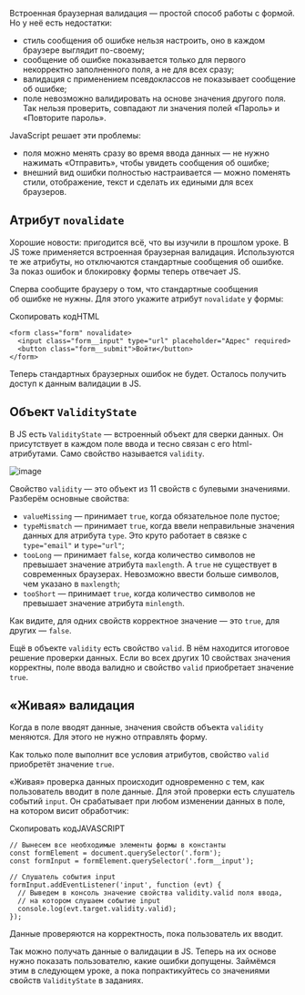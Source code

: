 

Встроенная браузерная валидация — простой способ работы с формой. Но у неё есть недостатки:

-   стиль сообщения об ошибке нельзя настроить, оно в каждом браузере выглядит по-своему;
-   сообщение об ошибке показывается только для первого некорректно заполненного поля, а не для всех сразу;
-   валидация с применением псевдоклассов не показывает сообщение об ошибке;
-   поле невозможно валидировать на основе значения другого поля. Так нельзя проверить, совпадают ли значения полей «Пароль» и «Повторите пароль».

JavaScript решает эти проблемы:

-   поля можно менять сразу во время ввода данных — не нужно нажимать «Отправить», чтобы увидеть сообщения об ошибке;
-   внешний вид ошибки полностью настраивается — можно поменять стили, отображение, текст и сделать их едиными для всех браузеров.

## Атрибут `novalidate`

Хорошие новости: пригодится всё, что вы изучили в прошлом уроке. В JS тоже применяется встроенная браузерная валидация. Используются те же атрибуты, но отключаются стандартные сообщения об ошибке. За показ ошибок и блокировку формы теперь отвечает JS.

Сперва сообщите браузеру о том, что стандартные сообщения об ошибке не нужны. Для этого укажите атрибут `novalidate` у формы:

Скопировать кодHTML

```
<form class="form" novalidate>
  <input class="form__input" type="url" placeholder="Адрес" required>
  <button class="form__submit">Войти</button>
</form> 
```

Теперь стандартных браузерных ошибок не будет. Осталось получить доступ к данным валидации в JS.

## Объект `ValidityState`

В JS есть `ValidityState` — встроенный объект для сверки данных. Он присутствует в каждом поле ввода и тесно связан с его html-атрибутами. Само свойство называется `validity`.

![image](https://pictures.s3.yandex.net/resources/Untitled_30_1659373485.png)

Свойство `validity` — это объект из 11 свойств с булевыми значениями. Разберём основные свойства:

-   `valueMissing` — принимает `true`, когда обязательное поле пустое;
-   `typeMismatch` — принимает `true`, когда ввели неправильные значения данных для атрибута `type`. Это круто работает в связке с `type="email"` и `type="url"`;
-   `tooLong` — принимает `false`, когда количество символов не превышает значение атрибута `maxlength`. А `true` не существует в современных браузерах. Невозможно ввести больше символов, чем указано в `maxlength`;
-   `tooShort` — принимает `true`, когда количество символов не превышает значение атрибута `minlength`.

Как видите, для одних свойств корректное значение — это `true`, для других — `false`.

Ещё в объекте `validity` есть свойство `valid`. В нём находится итоговое решение проверки данных. Если во всех других 10 свойствах значения корректны, поле ввода валидно и свойство `valid` приобретает значение `true`.

## «Живая» валидация

Когда в поле вводят данные, значения свойств объекта `validity` меняются. Для этого не нужно отправлять форму.

Как только поле выполнит все условия атрибутов, свойство `valid` приобретёт значение `true`.

«Живая» проверка данных происходит одновременно с тем, как пользователь вводит в поле данные. Для этой проверки есть слушатель событий `input`. Он срабатывает при любом изменении данных в поле, на котором висит обработчик:

Скопировать кодJAVASCRIPT

```
// Вынесем все необходимые элементы формы в константы
const formElement = document.querySelector('.form');
const formInput = formElement.querySelector('.form__input');

// Слушатель события input
formInput.addEventListener('input', function (evt) {
  // Выведем в консоль значение свойства validity.valid поля ввода, 
  // на котором слушаем событие input
  console.log(evt.target.validity.valid);
}); 
```

Данные проверяются на корректность, пока пользователь их вводит.

Так можно получать данные о валидации в JS. Теперь на их основе нужно показать пользователю, какие ошибки допущены. Займёмся этим в следующем уроке, а пока попрактикуйтесь со значениями свойств `ValidityState` в заданиях.
